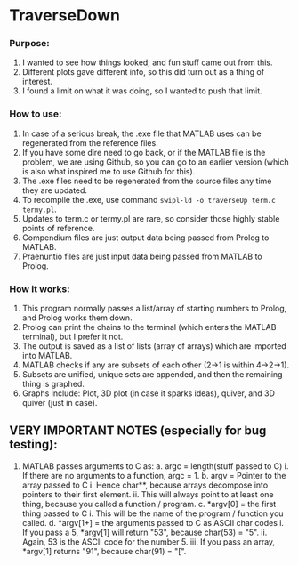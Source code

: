 # TraverseDown

### Purpose:
1. I wanted to see how things looked, and fun stuff came out from this. 
2. Different plots gave different info, so this did turn out as a thing of interest.
3. I found a limit on what it was doing, so I wanted to push that limit.

### How to use:
1. In case of a serious break, the .exe file that MATLAB uses can be regenerated from the reference files.
2. If you have some dire need to go back, or if the MATLAB file is the problem, we are using Github, so you can go to an earlier version (which is also what inspired me to use Github for this).
3. The .exe files need to be regenerated from the source files any time they are updated.
4. To recompile the .exe, use command `swipl-ld -o traverseUp term.c termy.pl`.
5. Updates to term.c or termy.pl are rare, so consider those highly stable points of reference.
6. Compendium files are just output data being passed from Prolog to MATLAB.
7. Praenuntio files are just input data being passed from MATLAB to Prolog.

### How it works:
1. This program normally passes a list/array of starting numbers to Prolog, and Prolog works them down.
2. Prolog can print the chains to the terminal (which enters the MATLAB terminal), but I prefer it not.
3. The output is saved as a list of lists (array of arrays) which are imported into MATLAB.
4. MATLAB checks if any are subsets of each other (2->1 is within 4->2->1).
5. Subsets are unified, unique sets are appended, and then the remaining thing is graphed.
6. Graphs include: Plot, 3D plot (in case it sparks ideas), quiver, and 3D quiver (just in case).

## VERY IMPORTANT NOTES (especially for bug testing):
1. MATLAB passes arguments to C as:
   a. argc = length(stuff passed to C)
      i. If there are no arguments to a function, argc = 1.
   b. argv = Pointer to the array passed to C
      i. Hence char**, because arrays decompose into pointers to their first element.
      ii. This will always point to at least one thing, because you called a function / program.
   c. *argv[0] = the first thing passed to C 
      i. This will be the name of the program / function you called.
   d. *argv[1+] = the arguments passed to C as ASCII char codes
      i. If you pass a 5, *argv[1] will return "53", because char(53) = "5".
      ii. Again, 53 is the ASCII code for the number 5.
      iii. If you pass an array, *argv[1] returns "91", because char(91) = "[".